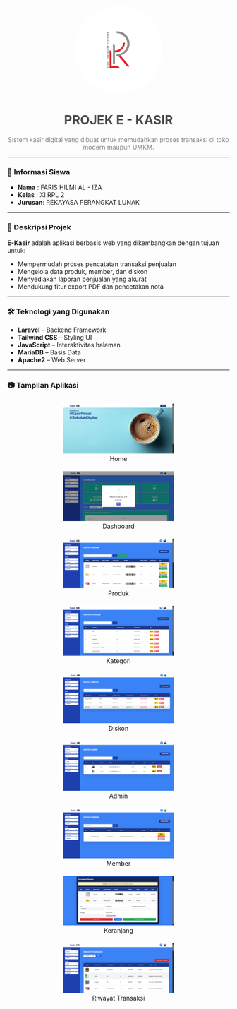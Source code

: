 <p align="center">
  <img src="public/img/RPL.png" alt="Logo RPL" 
       style="width: 200px; height: 200px; border-radius: 50%; object-fit: cover;" />
</p>

<h1 align="center" style="color:#4A4A4A;">PROJEK E - KASIR</h1>

<p align="center" style="color:#808080;">
  Sistem kasir digital yang dibuat untuk memudahkan proses transaksi di toko modern maupun UMKM.
</p>

---

### 📌 Informasi Siswa

-   **Nama** : FARIS HILMI AL - IZA
-   **Kelas** : XI RPL 2
-   **Jurusan**: REKAYASA PERANGKAT LUNAK

---

### 🎯 Deskripsi Projek

**E-Kasir** adalah aplikasi berbasis web yang dikembangkan dengan tujuan untuk:

-   Mempermudah proses pencatatan transaksi penjualan
-   Mengelola data produk, member, dan diskon
-   Menyediakan laporan penjualan yang akurat
-   Mendukung fitur export PDF dan pencetakan nota

---

### 🛠️ Teknologi yang Digunakan

-   **Laravel** – Backend Framework
-   **Tailwind CSS** – Styling UI
-   **JavaScript** – Interaktivitas halaman
-   **MariaDB** – Basis Data
-   **Apache2** – Web Server

---

### 📷 Tampilan Aplikasi

<div style="text-align: center;">
  <div style="display: inline-block; text-align: center; margin: 10px;">
    <img src="public/img/home.png" width="250" />
    <div>Home</div>
  </div>
  <div style="display: inline-block; text-align: center; margin: 10px;">
    <img src="public/img/dashboard.png" width="250" />
    <div>Dashboard</div>
  </div>
  <div style="display: inline-block; text-align: center; margin: 10px;">
    <img src="public/img/produk.png" width="250" />
    <div>Produk</div>
  </div>
</div>

<div style="text-align: center;">
  <div style="display: inline-block; text-align: center; margin: 10px;">
    <img src="public/img/kategori.png" width="250" />
    <div>Kategori</div>
  </div>
  <div style="display: inline-block; text-align: center; margin: 10px;">
    <img src="public/img/diskon.png" width="250" />
    <div>Diskon</div>
  </div>
  <div style="display: inline-block; text-align: center; margin: 10px;">
    <img src="public/img/admin.png" width="250" />
    <div>Admin</div>
  </div>
</div>

<div style="text-align: center;">
  <div style="display: inline-block; text-align: center; margin: 10px;">
    <img src="public/img/member.png" width="250" />
    <div>Member</div>
  </div>
  <div style="display: inline-block; text-align: center; margin: 10px;">
    <img src="public/img/cart.png" width="250" />
    <div>Keranjang</div>
  </div>
  <div style="display: inline-block; text-align: center; margin: 10px;">
    <img src="public/img/riwayat_transaksi.png" width="250" />
    <div>Riwayat Transaksi</div>
  </div>
</div>
